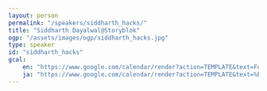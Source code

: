 ```yaml
---
layout: person
permalink: "/speakers/siddharth_hacks/"
title: "Siddharth Dayalwal@Storyblok"
ogp: "/assets/images/ogp/siddharth_hacks.jpg"
type: speaker
id: "siddharth_hacks"
gcal:
    en: "https://www.google.com/calendar/render?action=TEMPLATE&text=Fostering+a+Sense+of+Community+in+Your+Developer+Program&dates=20230311T133500/20230311T140500&location=%E3%80%92220-0004+Kanagawa%2C+Yokohama%2C+Nishi+Ward%2C+Kitasaiwai%2C+2+Chome%E2%88%925%E2%88%9215+%E3%83%97%E3%83%AC%E3%83%9F%E3%82%A2%E6%A8%AA%E6%B5%9C%E8%A5%BF%E5%8F%A3%E3%83%93%E3%83%AB+4F&trp=true&details=https%3A%2F%2Fyokohama-2023.devrelcon.dev%2Fspeakers%2Fsiddharth_hacks%2F&trp=undefined&trp=true&sprop="
    ja: "https://www.google.com/calendar/render?action=TEMPLATE&text=%E3%83%87%E3%83%99%E3%83%AD%E3%83%83%E3%83%91%E3%83%BC%E3%83%97%E3%83%AD%E3%82%B0%E3%83%A9%E3%83%A0%E3%81%AB%E3%81%8A%E3%81%91%E3%82%8B%E3%82%B3%E3%83%9F%E3%83%A5%E3%83%8B%E3%83%86%E3%82%A3%E6%84%8F%E8%AD%98%E3%81%AE%E9%86%B8%E6%88%90&dates=20230311T133500/20230311T140500&location=%E3%80%92220-0004+Kanagawa%2C+Yokohama%2C+Nishi+Ward%2C+Kitasaiwai%2C+2+Chome%E2%88%925%E2%88%9215+%E3%83%97%E3%83%AC%E3%83%9F%E3%82%A2%E6%A8%AA%E6%B5%9C%E8%A5%BF%E5%8F%A3%E3%83%93%E3%83%AB+4F&trp=true&details=https%3A%2F%2Fyokohama-2023.devrelcon.dev%2Fspeakers%2Fsiddharth_hacks%2F&trp=undefined&trp=true&sprop="
---
```

